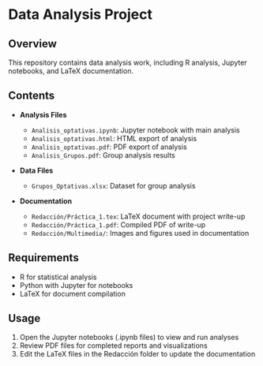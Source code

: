 # Data Analysis Project

## Overview
This repository contains data analysis work, including R analysis, Jupyter notebooks, and LaTeX documentation.

## Contents
- **Analysis Files**
  - `Analisis_optativas.ipynb`: Jupyter notebook with main analysis
  - `Analisis_optativas.html`: HTML export of analysis
  - `Analisis_optativas.pdf`: PDF export of analysis
  - `Analisis_Grupos.pdf`: Group analysis results

- **Data Files**
  - `Grupos_Optativas.xlsx`: Dataset for group analysis

- **Documentation**
  - `Redacción/Práctica_1.tex`: LaTeX document with project write-up
  - `Redacción/Práctica_1.pdf`: Compiled PDF of write-up
  - `Redacción/Multimedia/`: Images and figures used in documentation

## Requirements
- R for statistical analysis
- Python with Jupyter for notebooks
- LaTeX for document compilation

## Usage
1. Open the Jupyter notebooks (.ipynb files) to view and run analyses
2. Review PDF files for completed reports and visualizations
3. Edit the LaTeX files in the Redacción folder to update the documentation
